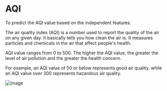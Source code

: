 # AQI
To predict the AQI value based on the independent features.

The air quality index (AQI) is a number used to report the quality of the air on any given day. It basically tells you how clean the air is. It measures particles and chemicals in the air that affect people's health.

AQI value ranges from 0 to 500. The higher the AQI value, the greater the level of air pollution and the greater the health concern. 

For example, an AQI value of 50 or below represents good air quality, while an AQI value over 300 represents hazardous air quality.


![image](https://user-images.githubusercontent.com/70753657/141264726-fd9585c7-ccf0-4b9b-9bbd-2887a05b5e74.png)


